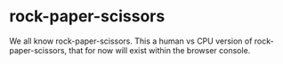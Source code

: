 # rock-paper-scissors
We all know rock-paper-scissors. This a human vs CPU version of rock-paper-scissors, that for now will exist within the browser console.